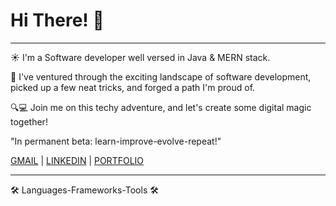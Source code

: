 # Hi There! 👋

---

☀️ I'm a Software developer well versed in Java & MERN stack.

🚶 I've ventured through the exciting landscape of software development, picked up a few neat tricks, and forged a path I'm proud of.

🔍💻 Join me on this techy adventure, and let's create some digital magic together!

"In permanent beta: learn-improve-evolve-repeat!"

[GMAIL](https://your-gmail-link) | [LINKEDIN](https://your-linkedin-link) | [PORTFOLIO](https://your-portfolio-link)

---

🛠️ Languages-Frameworks-Tools 🛠️

<!-- Tech stack icons below -->
<!-- You can use icons from sources like https://simpleicons.org/ -->

